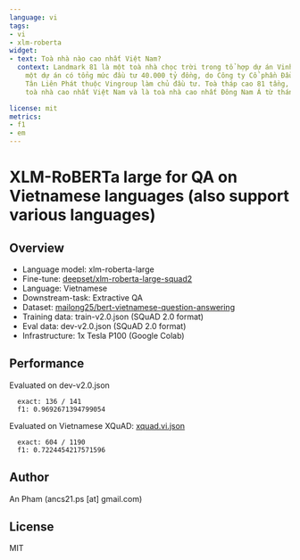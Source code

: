 ```yaml
---
language: vi
tags:
- vi
- xlm-roberta
widget:
- text: Toà nhà nào cao nhất Việt Nam?
  context: Landmark 81 là một toà nhà chọc trời trong tổ hợp dự án Vinhomes Tân Cảng,
    một dự án có tổng mức đầu tư 40.000 tỷ đồng, do Công ty Cổ phần Đầu tư xây dựng
    Tân Liên Phát thuộc Vingroup làm chủ đầu tư. Toà tháp cao 81 tầng, hiện tại là
    toà nhà cao nhất Việt Nam và là toà nhà cao nhất Đông Nam Á từ tháng 3 năm 2018.

license: mit
metrics:
- f1
- em
---
```



# XLM-RoBERTa large for QA on Vietnamese languages (also support various languages)

## Overview

- Language model: xlm-roberta-large
- Fine-tune: [deepset/xlm-roberta-large-squad2](https://huggingface.co/deepset/xlm-roberta-large-squad2)
- Language: Vietnamese
- Downstream-task: Extractive QA
- Dataset: [mailong25/bert-vietnamese-question-answering](https://github.com/mailong25/bert-vietnamese-question-answering/tree/master/dataset)
- Training data: train-v2.0.json (SQuAD 2.0 format)
- Eval data: dev-v2.0.json (SQuAD 2.0 format)
- Infrastructure: 1x Tesla P100 (Google Colab)

## Performance

Evaluated on dev-v2.0.json
```
  exact: 136 / 141
  f1: 0.9692671394799054
```

Evaluated on Vietnamese XQuAD: [xquad.vi.json](https://github.com/deepmind/xquad/blob/master/xquad.vi.json)
```
  exact: 604 / 1190
  f1: 0.7224454217571596
 ```

## Author

An Pham (ancs21.ps [at] gmail.com)

## License

MIT